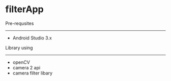 # filterApp



Pre-requsites

--------------

- Android Studio 3.x



Library using

---------------
 -  openCV
 -  camera 2 api
 -  camera filter libary
